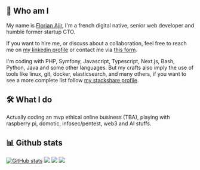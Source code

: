 ## 🫡 Who am I

My name is [Florian Ajir](https://about.me/florianajir/), I'm a french digital native, senior web developer and humble former startup CTO. 

If you want to hire me, or discuss about a collaboration, feel free to reach me on [my linkedin profile](https://www.linkedin.com/in/florianajir) or contact me via [this form](https://florianajir.github.io).

I'm coding with PHP, Symfony, Javascript, Typescript, Next.js, Bash, Python, Java and some other languages. But my crafts also imply the use of tools like linux, git, docker, elasticsearch, and many others, if you want to see a more complete list follow [my stackshare profile](https://stackshare.io/florianajir/my-stack#stack).

## 🛠️ What I do

Actually coding an mvp ethical online business (TBA), playing with raspberry pi, domotic, infosec/pentest, web3 and AI stuffs. 

## 📊 Github stats

[![GitHub stats](https://github-readme-stats.vercel.app/api?username=florianajir&show_icons=true&theme=tokyonight)](https://github.com/florianajir)
[![](https://github-profile-summary-cards.vercel.app/api/cards/profile-details?username=florianajir&theme=tokyonight)](https://github.com/florianajir/)
[![](https://github-profile-summary-cards.vercel.app/api/cards/repos-per-language?username=florianajir&theme=tokyonight)](https://github.com/florianajir/)
[![](https://github-profile-summary-cards.vercel.app/api/cards/most-commit-language?username=florianajir&theme=tokyonight)](https://github.com/florianajir/)
